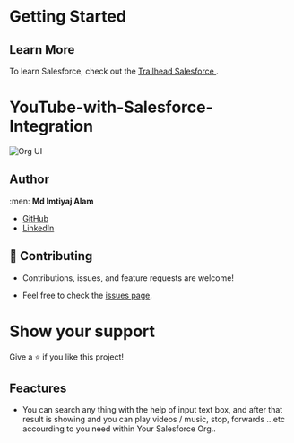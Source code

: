 # Getting Started

## Learn More

To learn Salesforce, check out the [Trailhead Salesforce ](https://trailhead.salesforce.com/).

# YouTube-with-Salesforce-Integration

![Org UI](https://github.com/imtiyaj786/YouTube-with-Salesforce-Integration/assets/55544765/5d480f44-55b1-48c8-b8b3-b12aaf85ad82)


## Author

:men: **Md Imtiyaj Alam**

- [GitHub](https://github.com/imtiyaj786)
- [LinkedIn](https://www.linkedin.com/in/imtiyaj786/)

## 🤝 Contributing

- Contributions, issues, and feature requests are welcome!

- Feel free to check the [issues page](https://github.com/imtiyaj786/YouTube-with-Salesforce-Integration/issues).

# Show your support

Give a ⭐ if you like this project!

## Feactures
- You can search any thing with the help of input text box, and after that result is showing and you can play videos / music, stop, forwards ...etc accourding to you need within Your Salesforce Org..
